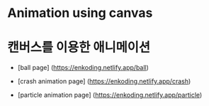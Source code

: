 # Animation using canvas

# 캔버스를 이용한 애니메이션

- [ball page] (https://enkoding.netlify.app/ball)

- [crash animation page] (https://enkoding.netlify.app/crash)

- [particle animation page] (https://enkoding.netlify.app/particle)

